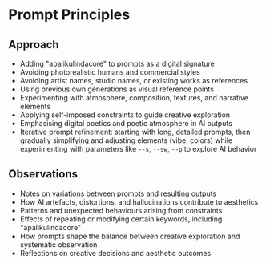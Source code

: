 # Prompt Principles

## Approach
- Adding "apalikulindacore" to prompts as a digital signature
- Avoiding photorealistic humans and commercial styles
- Avoiding artist names, studio names, or existing works as references
- Using previous own generations as visual reference points
- Experimenting with atmosphere, composition, textures, and narrative elements
- Applying self-imposed constraints to guide creative exploration
- Emphasising digital poetics and poetic atmosphere in AI outputs
- Iterative prompt refinement: starting with long, detailed prompts, then gradually simplifying and adjusting elements (vibe, colors) while experimenting with parameters like `--s`, `--sw`, `--p` to explore AI behavior

## Observations
- Notes on variations between prompts and resulting outputs
- How AI artefacts, distortions, and hallucinations contribute to aesthetics
- Patterns and unexpected behaviours arising from constraints
- Effects of repeating or modifying certain keywords, including "apalikulindacore"
- How prompts shape the balance between creative exploration and systematic observation
- Reflections on creative decisions and aesthetic outcomes
